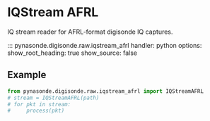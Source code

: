 # IQStream AFRL

IQ stream reader for AFRL-format digisonde IQ captures.

::: pynasonde.digisonde.raw.iqstream_afrl
    handler: python
    options:
        show_root_heading: true
        show_source: false

## Example

```python
from pynasonde.digisonde.raw.iqstream_afrl import IQStreamAFRL
# stream = IQStreamAFRL(path)
# for pkt in stream:
#     process(pkt)
```
